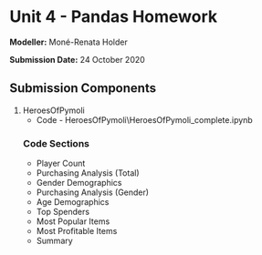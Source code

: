 # Unit 4 - Pandas Homework

**Modeller:** Moné-Renata Holder

**Submission Date:** 24 October 2020

## Submission Components

1. HeroesOfPymoli
    * Code - HeroesOfPymoli\HeroesOfPymoli_complete.ipynb
   ### Code Sections
	* Player Count
	* Purchasing Analysis (Total)
	* Gender Demographics
	* Purchasing Analysis (Gender)
	* Age Demographics
	* Top Spenders
	* Most Popular Items
	* Most Profitable Items
	* Summary
	